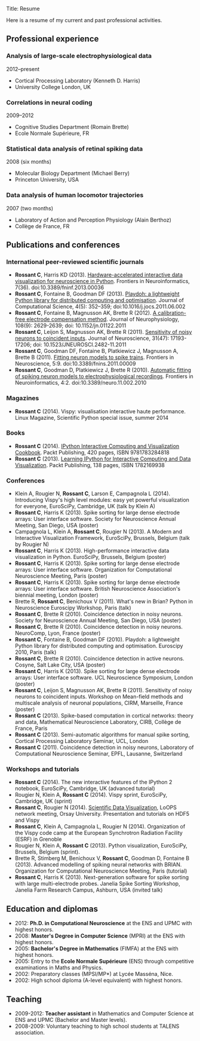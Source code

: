 Title: Resume

Here is a resume of my current and past professional activities.

## Professional experience

### Analysis of large-scale electrophysiological data
<div class="sub-header">2012&ndash;present</div>

* Cortical Processing Laboratory (Kenneth D. Harris)
* University College London, UK


### Correlations in neural coding
<div class="sub-header">2009&ndash;2012</div>

* Cognitive Studies Department (Romain Brette)
* Ecole Normale Supérieure, FR


### Statistical data analysis of retinal spiking data
<div class="sub-header">2008 (six months)</div>

* Molecular Biology Department (Michael Berry)
* Princeton University, USA


### Data analysis of human locomotor trajectories
<div class="sub-header">2007 (two months)</div>

* Laboratory of Action and Perception Physiology (Alain Berthoz)
* Collège de France, FR


## Publications and conferences

### International peer-reviewed scientific journals

  * **Rossant C**, Harris KD (2013). [Hardware-accelerated interactive data visualization for neuroscience in Python](http://cyrille.rossant.net/wp-content/uploads/2011/09/RossantHardware2013.pdf). Frontiers in Neuroinformatics, 7(36). doi:10.3389/fninf.2013.00036
  * **Rossant C**, Fontaine B, Goodman DF (2013). [Playdoh: a lightweight Python library for distributed computing and optimisation](http://cyrille.rossant.net/wp-content/uploads/2011/09/RossantPlaydoh2013.pdf). Journal of Computational Science, 4(5): 352–359; doi:10.1016/j.jocs.2011.06.002
  * **Rossant C**, Fontaine B, Magnusson AK, Brette R (2012). [A calibration-free electrode compensation method](http://cyrille.rossant.net/wp-content/uploads/2011/09/RossantCalibration2012.pdf). Journal of Neurophysiology, 108(9): 2629-2639; doi: 10.1152/jn.01122.2011
  * **Rossant C**, Leijon S, Magnusson AK, Brette R (2011). [Sensitivity of noisy neurons to coincident inputs](http://cyrille.rossant.net/wp-content/uploads/2011/09/RossantSensitivity2011.pdf). Journal of Neuroscience, 31(47): 17193-17206; doi: 10.1523/JNEUROSCI.2482-11.2011
  * **Rossant C**, Goodman DF, Fontaine B, Platkiewicz J, Magnusson A, Brette B (2011). [Fitting neuron models to spike trains](http://cyrille.rossant.net/wp-content/uploads/2011/09/RossantFitting2011.pdf). Frontiers in Neuroscience, 5:9. doi:10.3389/fnins.2011.00009
  * **Rossant C**, Goodman D, Platkiewicz J, Brette R (2010). [Automatic fitting of spiking neuron models to electrophysiological recordings](http://cyrille.rossant.net/wp-content/uploads/2011/09/RossantAutomatic2010.pdf). Frontiers in Neuroinformatics, 4:2. doi:10.3389/neuro.11.002.2010

  
### Magazines

  * **Rossant C** (2014). Vispy: visualisation interactive haute performance. Linux Magazine, Scientific Python special issue, summer 2014


### Books

  * **Rossant C** (2014). [IPython Interactive Computing and Visualization Cookbook](http://www.packtpub.com/ipython-interactive-computing-and-visualization-cookbook/book). Packt Publishing, 420 pages, ISBN 9781783284818
  * **Rossant C** (2013). [Learning IPython for Interactive Computing and Data Visualization](http://www.packtpub.com/learning-ipython-for-interactive-computing-and-data-visualization/book). Packt Publishing, 138 pages, ISBN 1782169938


### Conferences

  * Klein A, Rougier N, **Rossant C**, Larson E, Campagnola L (2014). Introducing Vispy's high level modules: easy yet powerful visualization for everyone, EuroSciPy, Cambridge, UK (talk by Klein A)
  * **Rossant C**, Harris K (2013). Spike sorting for large dense electrode arrays: User interface software. Society for Neuroscience Annual Meeting, San Diego, USA (poster)
  * Campagnola L, Klein A, **Rossant C**, Rougier N (2013). A Modern and Interactive Visualization Framework, EuroSciPy, Brussels, Belgium (talk by Rougier N)
  * **Rossant C**, Harris K (2013). High-performance interactive data visualization in Python. EuroSciPy, Brussels, Belgium (poster)
  * **Rossant C**, Harris K (2013). Spike sorting for large dense electrode arrays: User interface software. Organization for Computational Neuroscience Meeting, Paris (poster)
  * **Rossant C**, Harris K (2013). Spike sorting for large dense electrode arrays: User interface software. British Neuroscience Association's biennial meeting, London (poster)
  * Brette R, **Rossant C**, Benichoux V (2011). What's new in Brian? Python in Neuroscience Euroscipy Workshop, Paris (talk)
  * **Rossant C**, Brette R (2010). Coincidence detection in noisy neurons. Society for Neuroscience Annual Meeting, San Diego, USA (poster)
  * **Rossant C**, Brette R (2010). Coincidence detection in noisy neurons. NeuroComp, Lyon, France (poster)
  * **Rossant C**, Fontaine B, Goodman DF (2010). Playdoh: a lightweight Python library for distributed computing and optimisation. Euroscipy 2010, Paris (talk)
  * **Rossant C**, Brette R (2010). Coincidence detection in active neurons. Cosyne, Salt Lake City, USA (poster)
  * **Rossant C**, Harris K (2013). Spike sorting for large dense electrode arrays: User interface software. UCL Neuroscience Symposium, London (poster)
  * **Rossant C**, Leijon S, Magnusson AK, Brette R (2011). Sensitivity of noisy neurons to coincident inputs. Workshop on Mean-field methods and multiscale analysis of neuronal populations, CIRM, Marseille, France (poster)
  * **Rossant C** (2013). Spike-based computation in cortical networks: theory and data, Mathematical Neuroscience Laboratory, CIRB, Collège de France, Paris
  * **Rossant C** (2013). Semi-automatic algorithms for manual spike sorting, Cortical Processing Laboratory Seminar, UCL, London
  * **Rossant C** (2011). Coincidence detection in noisy neurons, Laboratory of Computational Neuroscience Seminar, EPFL, Lausanne, Switzerland


### Workshops and tutorials

  * **Rossant C** (2014). The new interactive features of the IPython 2 notebook, EuroSciPy, Cambridge, UK (advanced tutorial)
  * Rougier N, Klein A, **Rossant C** (2014). Vispy sprint, EuroSciPy, Cambridge, UK (sprint)
  * **Rossant C**, Rougier N (2014). [Scientific Data Visualization](http://reseau-loops.github.io/journee_2014_06.html), LoOPS network meeting, Orsay University. Presentation and tutorials on HDF5 and Vispy
  * **Rossant C**, Klein A, Campagnola L, Rougier N (2014). Organization of the Vispy code camp at the European Synchrotron Radiation Facility (ESRF) in Grenoble
  * Rougier N, Klein A, **Rossant C** (2013). Python visualization, EuroSciPy, Brussels, Belgium (sprint).
  * Brette R, Stimberg M, Benichoux V, **Rossant C**, Goodman D, Fontaine B (2013). Advanced modelling of spiking neural networks with BRIAN. Organization for Computational Neuroscience Meeting, Paris (tutorial)
  * **Rossant C**, Harris K (2013). Next-generation software for spike sorting with large multi-electrode probes. Janelia Spike Sorting Workshop, Janelia Farm Research Campus, Ashburn, USA (invited talk)


## Education and diplomas

  * 2012: **Ph.D. in Computational Neuroscience** at the ENS and UPMC with highest honors.
  * 2008: **Master's Degree in Computer Science** (MPRI) at the ENS with highest honors.
  * 2005: **Bachelor's Degree in Mathematics** (FIMFA) at the ENS with highest honors.
  * 2005: Entry to the **Ecole Normale Supérieure** (ENS) through competitive examinations in Maths and Physics.
  * 2002: Preparatory classes (MPSI/MP*) at Lycée Masséna, Nice.
  * 2002: High school diploma (A-level equivalent) with highest honors.


## Teaching

  * 2009-2012: **Teacher assistant** in Mathematics and Computer Science at ENS and UPMC (Bachelor and Master levels).
  * 2008-2009: Voluntary teaching to high school students at TALENS association.
